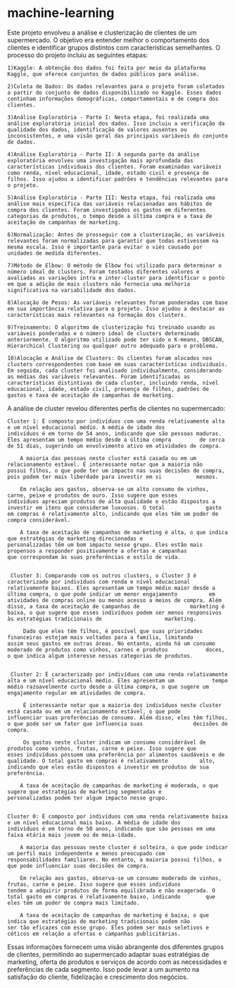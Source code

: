 # machine-learning
Este projeto envolveu a análise e clusterização de clientes de um supermercado. O objetivo era entender melhor o comportamento dos clientes e identificar grupos distintos com características semelhantes. O processo do projeto incluiu as seguintes etapas:


    1)Kaggle: A obtenção dos dados foi feita por meio da plataforma Kaggle, que oferece conjuntos de dados públicos para análise.

    2)Coleta de Dados: Os dados relevantes para o projeto foram coletados a partir do conjunto de dados disponibilizado no Kaggle. Esses dados continham informações demográficas, comportamentais e de compra dos clientes.

    3)Análise Exploratória - Parte I: Nesta etapa, foi realizada uma análise exploratória inicial dos dados. Isso incluiu a verificação da qualidade dos dados, identificação de valores ausentes ou inconsistentes, e uma visão geral das principais variáveis do conjunto de dados.

    4)Análise Exploratória - Parte II: A segunda parte da análise exploratória envolveu uma investigação mais aprofundada das características individuais dos clientes. Foram examinadas variáveis como renda, nível educacional, idade, estado civil e presença de filhos. Isso ajudou a identificar padrões e tendências relevantes para o projeto.

    5)Análise Exploratória - Parte III: Nesta etapa, foi realizada uma análise mais específica das variáveis relacionadas aos hábitos de compra dos clientes. Foram investigados os gastos em diferentes categorias de produtos, o tempo desde a última compra e a taxa de aceitação de campanhas de marketing.

    6)Normalização: Antes de prosseguir com a clusterização, as variáveis relevantes foram normalizadas para garantir que todas estivessem na mesma escala. Isso é importante para evitar o viés causado por unidades de medida diferentes.

    7)Método de Elbow: O método de Elbow foi utilizado para determinar o número ideal de clusters. Foram testados diferentes valores e avaliadas as variações intra e inter-cluster para identificar o ponto em que a adição de mais clusters não fornecia uma melhoria significativa na variabilidade dos dados.

    8)Alocação de Pesos: As variáveis relevantes foram ponderadas com base em sua importância relativa para o projeto. Isso ajudou a destacar as características mais relevantes na formação dos clusters.

    9)Treinamento: O algoritmo de clusterização foi treinado usando as variáveis ponderadas e o número ideal de clusters determinado anteriormente. O algoritmo utilizado pode ter sido o K-means, DBSCAN, Hierarchical Clustering ou qualquer outro adequado para o problema.

    10)Alocação e Análise de Clusters: Os clientes foram alocados nos clusters correspondentes com base em suas características individuais. Em seguida, cada cluster foi analisado individualmente, considerando as médias das variáveis relevantes. Foram identificadas as características distintivas de cada cluster, incluindo renda, nível educacional, idade, estado civil, presença de filhos, padrões de gastos e taxa de aceitação de campanhas de marketing.


A análise de cluster revelou diferentes perfis de clientes no supermercado:

    Cluster 1: É composto por indivíduos com uma renda relativamente alta e um nível educacional médio. A média de idade dos               indivíduos é em torno de 54 anos, indicando que são pessoas maduras. Eles apresentam um tempo médio desde a última compra         de cerca de 51 dias, sugerindo um envolvimento ativo em atividades de compra.
    
        A maioria das pessoas neste cluster está casada ou em um relacionamento estável. É interessante notar que a maioria não           possui filhos, o que pode ter um impacto nas suas decisões de compra, pois podem ter mais liberdade para investir em si           mesmos.

        Em relação aos gastos, observa-se um alto consumo de vinhos, carne, peixe e produtos de ouro. Isso sugere que esses               indivíduos apreciam produtos de alta qualidade e estão dispostos a investir em itens que consideram luxuosos. O total             gasto em compras é relativamente alto, indicando que eles têm um poder de compra considerável.
    
        A taxa de aceitação de campanhas de marketing é alta, o que indica que estratégias de marketing direcionadas e                     personalizadas têm um bom impacto nesse grupo. Eles estão mais propensos a responder positivamente a ofertas e campanhas           que correspondam às suas preferências e estilo de vida.
        
 
     Cluster 3: Comparando com os outros clusters, o Cluster 3 é caracterizado por indivíduos com renda e nível educacional                relativamente baixos. Eles apresentam um tempo médio maior desde a última compra, o que pode indicar um menor engajamento          em atividades de compras online ou menos acesso a meios de compra. Além disso, a taxa de aceitação de campanhas de                marketing é baixa, o que sugere que esses indivíduos podem ser menos responsivos às estratégias tradicionais de                    marketing.

         Dado que eles têm filhos, é possível que suas prioridades financeiras estejam mais voltadas para a família, limitando              assim seus gastos em outras áreas. No entanto, ainda há um consumo moderado de produtos como vinhos, carnes e produtos            doces, o que indica algum interesse nessas categorias de produtos.
       
              
     Cluster 2: É caracterizado por indivíduos com uma renda relativamente alta e um nível educacional médio. Eles apresentam um            tempo médio razoavelmente curto desde a última compra, o que sugere um engajamento regular em atividades de compra.
        
         É interessante notar que a maioria dos indivíduos neste cluster está casada ou em um relacionamento estável, o que pode            influenciar suas preferências de consumo. Além disso, eles têm filhos, o que pode ser um fator que influencia suas                decisões de compra.
         
         Os gastos neste cluster indicam um consumo considerável de produtos como vinhos, frutas, carne e peixe. Isso sugere que            esses indivíduos possuem uma preferência por alimentos saudáveis e de qualidade. O total gasto em compras é relativamente          alto, indicando que eles estão dispostos a investir em produtos de sua preferência.
        
        A taxa de aceitação de campanhas de marketing é moderada, o que sugere que estratégias de marketing segmentadas e                 personalizadas podem ter algum impacto nesse grupo.


    Cluster 0: É composto por indivíduos com uma renda relativamente baixa e um nível educacional mais baixo. A média de idade dos         indivíduos é em torno de 50 anos, indicando que são pessoas em uma faixa etária mais jovem ou de meia-idade.
   
        A maioria das pessoas neste cluster é solteira, o que pode indicar um perfil mais independente e menos preocupado com             responsabilidades familiares. No entanto, a maioria possui filhos, o que pode influenciar suas decisões de compra.

        Em relação aos gastos, observa-se um consumo moderado de vinhos, frutas, carne e peixe. Isso sugere que esses indivíduos          tendem a adquirir produtos de forma equilibrada e não exagerada. O total gasto em compras é relativamente baixo, indicando        que eles têm um poder de compra mais limitado.
    
        A taxa de aceitação de campanhas de marketing é baixa, o que indica que estratégias de marketing tradicionais podem não           ser tão eficazes com esse grupo. Eles podem ser mais seletivos e céticos em relação a ofertas e campanhas publicitárias.  
    
    
Essas informações fornecem uma visão abrangente dos diferentes grupos de clientes, permitindo ao supermercado adaptar suas estratégias de marketing, oferta de produtos e serviços de acordo com as necessidades e preferências de cada segmento. Isso pode levar a um aumento na satisfação do cliente, fidelização e crescimento dos negócios.
